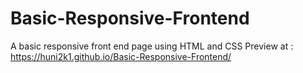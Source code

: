 # Basic-Responsive-Frontend
A basic responsive front end page using HTML and CSS
Preview at : https://huni2k1.github.io/Basic-Responsive-Frontend/
